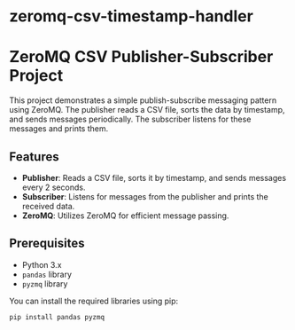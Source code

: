 # zeromq-csv-timestamp-handler

# ZeroMQ CSV Publisher-Subscriber Project

This project demonstrates a simple publish-subscribe messaging pattern using ZeroMQ. The publisher reads a CSV file, sorts the data by timestamp, and sends messages periodically. The subscriber listens for these messages and prints them.

## Features

- **Publisher**: Reads a CSV file, sorts it by timestamp, and sends messages every 2 seconds.
- **Subscriber**: Listens for messages from the publisher and prints the received data.
- **ZeroMQ**: Utilizes ZeroMQ for efficient message passing.

## Prerequisites

- Python 3.x
- `pandas` library
- `pyzmq` library

You can install the required libraries using pip:

```bash
pip install pandas pyzmq
